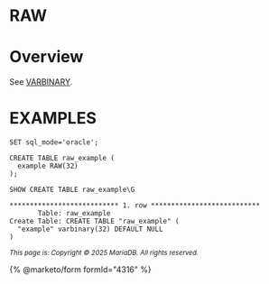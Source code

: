 
# RAW


# Overview


See [VARBINARY](varbinary.md).


# EXAMPLES


```
SET sql_mode='oracle';
```

```
CREATE TABLE raw_example (
  example RAW(32)
);
```

```
SHOW CREATE TABLE raw_example\G
```

```
*************************** 1. row ***************************
       Table: raw_example
Create Table: CREATE TABLE "raw_example" (
  "example" varbinary(32) DEFAULT NULL
)
```


<sub>_This page is: Copyright © 2025 MariaDB. All rights reserved._</sub>


{% @marketo/form formId="4316" %}
